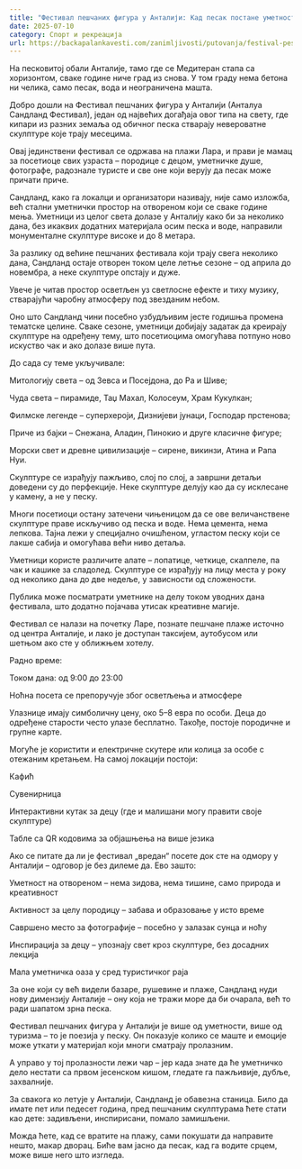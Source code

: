 ```yaml
---
title: "Фестивал пешчаних фигура у Анталији: Кад песак постане уметност"
date: 2025-07-10
category: Спорт и рекреација
url: https://backapalankavesti.com/zanimljivosti/putovanja/festival-pescanih-figura-u-antaliji-kad-pesak-postane-umetnost/
---
```


На песковитој обали Анталије, тамо где се Медитеран стапа са хоризонтом, сваке године ниче град из снова. У том граду нема бетона ни челика, само песак, вода и неограничена машта.

Добро дошли на Фестивал пешчаних фигура у Анталији (Анталyа Сандланд Фестивал), један од највећих догађаја овог типа на свету, где кипари из разних земаља од обичног песка стварају невероватне скулптуре које трају месецима.

Овај јединствени фестивал се одржава на плажи Лара, и прави је мамац за посетиоце свих узраста – породице с децом, уметничке душе, фотографе, радознале туристе и све оне који верују да песак може причати приче.

Сандланд, како га локалци и организатори називају, није само изложба, већ стални уметнички простор на отвореном који се сваке године мења. Уметници из целог света долазе у Анталију како би за неколико дана, без икаквих додатних материјала осим песка и воде, направили монументалне скулптуре високе и до 8 метара.

За разлику од већине пешчаних фестивала који трају свега неколико дана, Сандланд остаје отворен током целе летње сезоне – од априла до новембра, а неке скулптуре опстају и дуже.

Увече је читав простор осветљен уз светлосне ефекте и тиху музику, стварајући чаробну атмосферу под звезданим небом.

Оно што Сандланд чини посебно узбудљивим јесте годишња промена тематске целине. Сваке сезоне, уметници добијају задатак да креирају скулптуре на одређену тему, што посетиоцима омогућава потпуно ново искуство чак и ако долазе више пута.

До сада су теме укључивале:

Митологију света – од Зевса и Посејдона, до Ра и Шиве;

Чуда света – пирамиде, Таџ Махал, Колосеум, Храм Кукулкан;

Филмске легенде – суперхероји, Дизнијеви јунаци, Господар прстенова;

Приче из бајки – Снежана, Аладин, Пинокио и друге класичне фигуре;

Морски свет и древне цивилизације – сирене, викинзи, Атина и Рапа Нуи.

Скулптуре се израђују пажљиво, слој по слој, а завршни детаљи доведени су до перфекције. Неке скулптуре делују као да су исклесане у камену, а не у песку.

Многи посетиоци остану затечени чињеницом да се ове величанствене скулптуре праве искључиво од песка и воде. Нема цемента, нема лепкова. Тајна лежи у специјално очишћеном, угластом песку који се лакше сабија и омогућава већи ниво детаља.

Уметници користе различите алате – лопатице, четкице, скалпеле, па чак и кашике за сладолед. Скулптуре се израђују на лицу места у року од неколико дана до две недеље, у зависности од сложености.

Публика може посматрати уметнике на делу током уводних дана фестивала, што додатно појачава утисак креативне магије.

Фестивал се налази на почетку Ларе, познате пешчане плаже источно од центра Анталије, и лако је доступан таксијем, аутобусом или шетњом ако сте у оближњем хотелу.

Радно време:

Током дана: од 9:00 до 23:00

Ноћна посета се препоручује због осветљења и атмосфере

Улазнице имају симболичну цену, око 5–8 евра по особи. Деца до одређене старости често улазе бесплатно. Такође, постоје породичне и групне карте.

Могуће је користити и електричне скутере или колица за особе с отежаним кретањем. На самој локацији постоји:

Кафић

Сувенирница

Интерактивни кутак за децу (где и малишани могу правити своје скулптуре)

Табле са QR кодовима за објашњења на више језика

Ако се питате да ли је фестивал „вредан“ посете док сте на одмору у Анталији – одговор је без дилеме да. Ево зашто:

Уметност на отвореном – нема зидова, нема тишине, само природа и креативност

Активност за целу породицу – забава и образовање у исто време

Савршено место за фотографије – посебно у залазак сунца и ноћу

Инспирација за децу – упознају свет кроз скулптуре, без досадних лекција

Мала уметничка оаза у сред туристичког раја

За оне који су већ видели базаре, рушевине и плаже, Сандланд нуди нову димензију Анталије – ону која не тражи море да би очарала, већ то ради шапатом зрна песка.

Фестивал пешчаних фигура у Анталији је више од уметности, више од туризма – то је поезија у песку. Он показује колико се маште и емоције може уткати у материјал који многи сматрају пролазним.

А управо у тој пролазности лежи чар – јер када знате да ће уметничко дело нестати са првом јесенском кишом, гледате га пажљивије, дубље, захвалније.

За свакога ко летује у Анталији, Сандланд је обавезна станица. Било да имате пет или педесет година, пред пешчаним скулптурама ћете стати као дете: задивљени, инспирисани, помало замишљени.

Можда ћете, кад се вратите на плажу, сами покушати да направите нешто, макар дворац. Биће вам јасно да песак, кад га водите срцем, може више него што изгледа.

